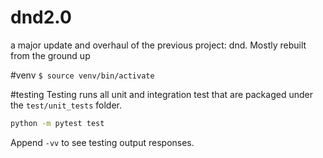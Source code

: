# dnd2.0
a major update and overhaul of the previous project: dnd. Mostly rebuilt from the ground up

#venv
`$ source venv/bin/activate`

#testing
Testing runs all unit and integration test that are packaged under the `test/unit_tests` folder.

```bash
python -m pytest test
```
Append ```-vv``` to see testing output responses.